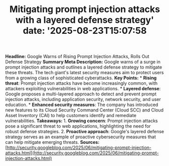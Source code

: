 ﻿---
title: "Mitigating prompt injection attacks with a layered defense strategy'
date: '2025-08-23T15:07:58"
category: "Markets"
summary: ""
slug: "mitigating prompt injection attacks with a layered defense s"
source_urls:
  - "http://security.googleblog.com/2025/06/mitigating-prompt-injection-attacks.html"
seo:
  title: "Mitigating prompt injection attacks with a layered defense strategy | Hash n Hedge'
  description: '"
  keywords: ["news", "markets", "brief"]
---
**Headline:** Google Warns of Rising Prompt Injection Attacks, Rolls Out Defense Strategy  **Summary Meta Description:** Google warns of a surge in prompt injection attacks and outlines a layered defense strategy to mitigate these threats. The tech giant's latest security measures aim to protect users from a growing class of sophisticated cyberattacks.  **Key Points:**  * **Rising threat**: Prompt injection attacks have become increasingly common, with attackers exploiting vulnerabilities in web applications. * **Layered defense**: Google proposes a multi-layered approach to detect and prevent prompt injection attacks, including application security, network security, and user education. * **Enhanced security measures**: The company has introduced new features to its Cloud Security Command Center (Cloud SCC) and Cloud Asset Inventory (CAI) to help customers identify and remediate vulnerabilities.  **Takeaways:**  1. **Growing concern**: Prompt injection attacks pose a significant threat to web applications, highlighting the need for robust defense strategies. 2. **Proactive approach**: Google's layered defense strategy serves as an example of proactive cybersecurity measures that can help mitigate emerging threats.  **Sources:** [http://security.googleblog.com/2025/06/mitigating-prompt-injection-attacks.html](http://security.googleblog.com/2025/06/mitigating-prompt-injection-attacks.html) 
